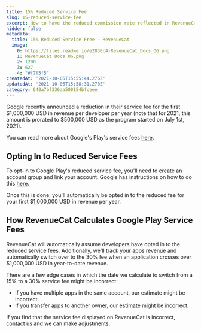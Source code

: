 ```yaml
---
title: 15% Reduced Service Fee
slug: 15-reduced-service-fee
excerpt: How to have the reduced commission rate reflected in RevenueCat
hidden: false
metadata:
  title: 15% Reduced Service Free – RevenueCat
  image:
    0: https://files.readme.io/e2830c4-RevenueCat_Docs_OG.png
    1: RevenueCat Docs OG.png
    2: 1200
    3: 627
    4: "#f7f5f5"
createdAt: '2021-10-05T15:55:44.276Z'
updatedAt: '2021-10-05T15:58:31.270Z'
category: 640a7bf336aa500154bfceee
---
```

Google recently announced a reduction in their service fee for the first $1,000,000 USD in revenue per developer per year (note that for 2021, this amount is prorated to $500,000 USD as the program started on July 1st, 2021).

You can read more about Google's Play's service fees [here](https://support.google.com/googleplay/android-developer/answer/112622?hl=en).

## Opting In to Reduced Service Fees

To opt-in to Google Play's reduced service fee, you'll need to create an account group and link your account. Google has instructions on how to do this [here](https://support.google.com/googleplay/android-developer/answer/10632485).

Once this is done, you'll automatically be opted in to the reduced fee for your first $1,000,000 USD in revenue per year.

## How RevenueCat Calculates Google Play Service Fees

RevenueCat will automatically assume developers have opted in to the reduced service fees. Additionally, we'll track your apps revenue and automatically switch over to the 30% fee when an application crosses over $1,000,000 USD in year-to-date revenue.

There are a few edge cases in which the date we calculate to switch from a 15% to a 30% service fee might be incorrect:

- If you have multiple apps in the same account, our estimate might be incorrect.
- If you transfer apps to another owner, our estimate might be incorrect.

If you find that the service fee displayed on RevenueCat is incorrect, [contact us](https://app.revenuecat.com/settings/support) and we can make adjustments.